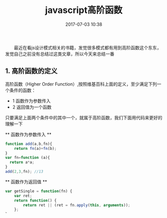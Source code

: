 ﻿---
title: javascript高阶函数
date: 2017-07-03 10:38
categories:
tags:
     - js
     - 高阶函数
---

&ensp;&ensp;&ensp;&ensp;最近在看js设计模式相关的书籍，发觉很多模式都有用到高阶函数这个东东，发觉自己之前没有总结过这类文章，所以今天来总结一番

<!--more-->

## 1. 高阶函数的定义
高阶函数（Higher Order Function）,按照维基百科上面的定义，至少满足下列一个条件的函数：
* 1 函数作为参数传入
* 2 返回值为一个函数

只要满足上面两个条件中的其中一个，就属于高阶函数，我们下面用代码来更好的理解一下

** 函数作为参数传入 **
```javascript
function add(a,b,fn){
    return fn(a)+fn(b);
}
var fn=function (a){
  return a*a;
}
add(2,3,fn); //13
```
** 函数作为返回值 **
```javascript
var getSingle = function(fn) {
    var ret;
    return function() {
        return ret || (ret = fn.apply(this, arguments));
    };
};
```
## 2. 函数柯里化
为啥会在这里穿插函数柯里化呢，因为函数柯里化里面包含了很多的高阶函数，所以这里也一并总结总结

** 定义 **

柯里化（Currying），又称部分求值，一个currying的函数首先会接受一些参数，接受这些参数之后，函数**并不会立即求值**，而是继续返回另一个函数，刚才传入的参数在函数形成的闭包中被保存起来，待到函数被真正需要求值的时候，之前传入的所有参数都会被一次性用于求值。
比如有下面的场景：有个销售需要统计每天的销售额，待到月底的时候再统一计算该月的销售总额。
用代码的形式如下：
```javascript
var currying = function(fn) {
    var args = [];
    return function() {
      if(arguments.length === 0) {
        return fn.apply(this,args);
      } else {
          Array.prototype.push.apply(args,arguments);
          return arguments.callee;
      }
    }
}
var sell = function() {
  var sum = 0;
  for(var i = 0,len = arguments.length; i < len; i++) {
    sum += arguments[i];
  }
  return sum;
}
var sellAmount = currying(sell);
sellAmount(100);
sellAmount(200);
sellAmount(300);
console.log(sellAmount()); //600
```
上面的代码就是函数柯里化的一种形式，我传入了每天的销售额，并不会立即求值，而是等到月底，我需要统计总额的时候才一次性求值


## 3. 高阶函数的作用

## 4. 高阶函数实战


参考：
1. https://segmentfault.com/a/1190000006096034    掌握JavaScript函数的柯里化
2. http://www.cnblogs.com/dojo-lzz/p/4576083.html Javascript：是你的高阶函数
